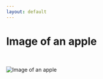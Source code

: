 ```yaml
---
layout: default
---
```


# Image of an apple

<br>

![Image of an apple](https://i2.wp.com/ceklog.kindel.com/wp-content/uploads/2013/02/firefox_2018-07-10_07-50-11.png?fit=641%2C618&ssl=1)


<br>

